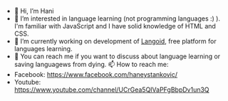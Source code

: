 - 👋 Hi, I’m Hani
- 👀 I’m interested in language learning (not programming languages :) ). I'm familiar with JavaScript and I have solid knowledge of HTML and CSS.
- 🌱 I’m currently working on development of [Langoid](https://langoid.com), free platform for languages learning.
- 💞️ You can reach me if you want to discuss about language learning or saving languagews from dying.
📫 How to reach me:
- Facebook: https://www.facebook.com/haneystankovic/
- Youtube: https://www.youtube.com/channel/UCrGea5QIVaPFgBbpDv1un3Q


<!---
hanibane/hanibane is a ✨ special ✨ repository because its `README.md` (this file) appears on your GitHub profile.
You can click the Preview link to take a look at your changes.
--->

